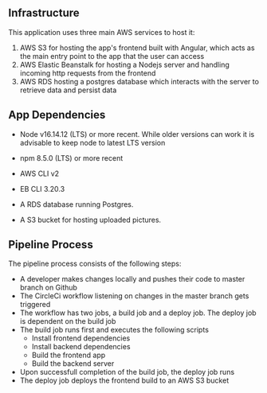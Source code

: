 ## Infrastructure

This application uses three main AWS services to host it:

1. AWS S3 for hosting the app's frontend built with Angular, which acts as the main entry point to the app that the user can access
2. AWS Elastic Beanstalk for hosting a Nodejs server and handling incoming http requests from the frontend
3. AWS RDS hosting a postgres database which interacts with the server to retrieve data and persist data 

## App Dependencies

- Node v16.14.12 (LTS) or more recent. While older versions can work it is advisable to keep node to latest LTS version

- npm 8.5.0 (LTS) or more recent

- AWS CLI v2

- EB CLI 3.20.3

- A RDS database running Postgres.

- A S3 bucket for hosting uploaded pictures.

## Pipeline Process

The pipeline process consists of the following steps:

- A developer makes changes locally and pushes their code to master branch on Github
- The CircleCi workflow listening on changes in the master branch gets triggered
- The workflow has two jobs, a build job and a deploy job. The deploy job is dependent on the build job
- The build job runs first and executes the following scripts
    - Install frontend dependencies
    - Install backend dependencies
    - Build the frontend app
    - Build the backend server
- Upon successfull completion of the build job, the deploy job runs
- The deploy job deploys the frontend build to an AWS S3 bucket